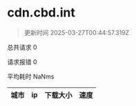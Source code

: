 
  # cdn.cbd.int

  > 更新时间 2025-03-27T00:44:57.319Z
  
  总共请求 0

  请求报错 0

  平均耗时 NaNms

|城市|ip|下载大小|速度|
|-----|----------|---|---|

  